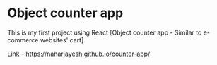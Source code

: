 # Object counter app

This is my first project using React [Object counter app - Similar to e-commerce websites' cart]

Link - https://naharjayesh.github.io/counter-app/
